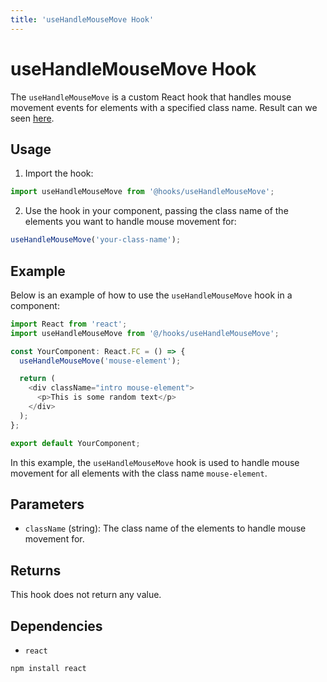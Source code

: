 ```yaml
---
title: 'useHandleMouseMove Hook'
---
```


# useHandleMouseMove Hook

The `useHandleMouseMove` is a custom React hook that handles mouse movement events for elements with a specified class name. Result can we seen <a href="https://remcostoeten.com/showcase/use-mouse" target="_blank">here</a>.   

## Usage

1. Import the hook:

```javascript
import useHandleMouseMove from '@hooks/useHandleMouseMove';
```                  

2. Use the hook in your component, passing the class name of the elements you want to handle mouse movement for:

```javascript
useHandleMouseMove('your-class-name'); 
```

## Example

Below is an example of how to use the `useHandleMouseMove` hook in a component:

```typescript
import React from 'react';
import useHandleMouseMove from '@/hooks/useHandleMouseMove';

const YourComponent: React.FC = () => {
  useHandleMouseMove('mouse-element');

  return (
    <div className="intro mouse-element">
      <p>This is some random text</p>
    </div>
  );
};

export default YourComponent;
```

In this example, the `useHandleMouseMove` hook is used to handle mouse movement for all elements with the class name `mouse-element`.

## Parameters

- `className` (string): The class name of the elements to handle mouse movement for.

## Returns

This hook does not return any value.

## Dependencies

- `react`

```bash
npm install react
```
